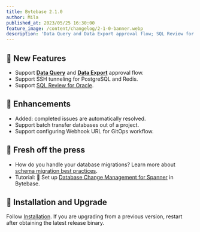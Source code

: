 ```yaml
---
title: Bytebase 2.1.0
author: Mila
published_at: 2023/05/25 16:30:00
feature_image: /content/changelog/2-1-0-banner.webp
description: 'Data Query and Data Export approval flow; SQL Review for Oracle; SSH tunneling for PostgreSQL and Redis.'
---
```


## 🚀 New Features

- Support [**Data Query**](/docs/security/data-query) and [**Data Export**](/docs/security/data-export/) approval flow.
- Support SSH tunneling for PostgreSQL and Redis.
- Support [SQL Review for Oracle](/docs/sql-review/review-rules/).

## 🎄 Enhancements

- Added: completed issues are automatically resolved.
- Support batch transfer databases out of a project.
- Support configuring Webhook URL for GitOps workflow.

## 📰 Fresh off the press

- How do you handle your database migrations? Learn more about [schema migration best practices](/blog/how-to-handle-database-schema-change/).
- Tutorial: 🔧 Set up [Database Change Management for Spanner](/docs/tutorials/database-change-management-with-spanner/) in Bytebase.

## 📕 Installation and Upgrade

Follow [Installation](/docs/get-started/self-host). If you are upgrading from a previous version, restart after obtaining the latest release binary.
